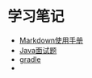 # 学习笔记

* [Markdown使用手册](Markdown.md)
* [Java面试题](interview/interview.md)
* [gradle](gradle/gradle.md)
* 
